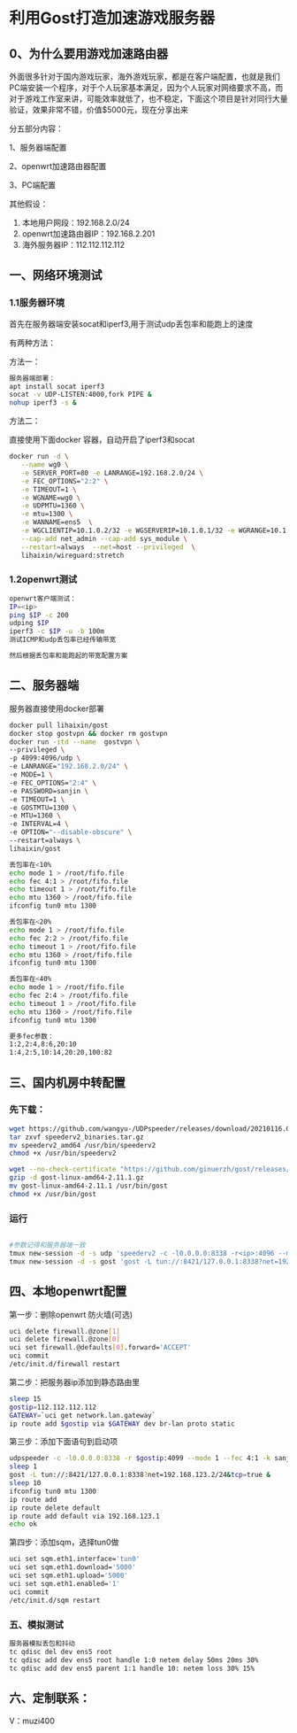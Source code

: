# 利用Gost打造加速游戏服务器

## 0、为什么要用游戏加速路由器

外面很多针对于国内游戏玩家，海外游戏玩家，都是在客户端配置，也就是我们PC端安装一个程序，对于个人玩家基本满足，因为个人玩家对网络要求不高，而对于游戏工作室来讲，可能效率就低了，也不稳定，下面这个项目是针对同行大量验证，效果非常不错，价值$5000元，现在分享出来

分五部分内容：

1、服务器端配置

2、openwrt加速路由器配置

3、PC端配置

其他假设：

1. 本地用户网段：192.168.2.0/24
2. openwrt加速路由器IP：192.168.2.201
3. 海外服务器IP：112.112.112.112

## 一、网络环境测试

### 1.1服务器环境

首先在服务器端安装socat和iperf3,用于测试udp丢包率和能跑上的速度

有两种方法：

方法一：

```bash
服务器端部署：
apt install socat iperf3
socat -v UDP-LISTEN:4000,fork PIPE &
nohup iperf3 -s &
```

方法二：

直接使用下面docker 容器，自动开启了iperf3和socat

```bash
docker run -d \
   --name wg0 \
   -e SERVER_PORT=80 -e LANRANGE=192.168.2.0/24 \
   -e FEC_OPTIONS="2:2" \
   -e TIMEOUT=1 \
   -e WGNAME=wg0 \
   -e UDPMTU=1360 \
   -e mtu=1300 \
   -e WANNAME=ens5  \
   -e WGCLIENTIP=10.1.0.2/32 -e WGSERVERIP=10.1.0.1/32 -e WGRANGE=10.1.0.0/24 \
   --cap-add net_admin --cap-add sys_module \
   --restart=always  --net=host --privileged  \
   lihaixin/wireguard:stretch
```

### 1.2openwrt测试

```bash
openwrt客户端测试：
IP=<ip>
ping $IP -c 200
udping $IP
iperf3 -c $IP -u -b 100m
测试ICMP和udp丢包率已经传输带宽

然后根据丢包率和能跑起的带宽配置方案
```

## 二、服务器端

服务器直接使用docker部署

```bash
docker pull lihaixin/gost
docker stop gostvpn && docker rm gostvpn
docker run -itd --name  gostvpn \
--privileged \
-p 4099:4096/udp \
-e LANRANGE="192.168.2.0/24" \
-e MODE=1 \
-e FEC_OPTIONS="2:4" \
-e PASSWORD=sanjin \
-e TIMEOUT=1 \
-e GOSTMTU=1300 \
-e MTU=1360 \
-e INTERVAL=4 \
-e OPTION="--disable-obscure" \
--restart=always \
lihaixin/gost

丢包率在<10%
echo mode 1 > /root/fifo.file
echo fec 4:1 > /root/fifo.file
echo timeout 1 > /root/fifo.file
echo mtu 1360 > /root/fifo.file
ifconfig tun0 mtu 1300

丢包率在<20%
echo mode 1 > /root/fifo.file
echo fec 2:2 > /root/fifo.file
echo timeout 1 > /root/fifo.file
echo mtu 1360 > /root/fifo.file
ifconfig tun0 mtu 1300

丢包率在<40%
echo mode 1 > /root/fifo.file
echo fec 2:4 > /root/fifo.file
echo timeout 1 > /root/fifo.file
echo mtu 1360 > /root/fifo.file
ifconfig tun0 mtu 1300

更多fec参数：
1:2,2:4,8:6,20:10
1:4,2:5,10:14,20:20,100:82
```

## 三、国内机房中转配置

### 先下载：

```bash
wget https://github.com/wangyu-/UDPspeeder/releases/download/20210116.0/speederv2_binaries.tar.gz
tar zxvf speederv2_binaries.tar.gz
mv speederv2_amd64 /usr/bin/speederv2
chmod +x /usr/bin/speederv2

wget --no-check-certificate "https://github.com/ginuerzh/gost/releases/download/v2.11.1/gost-linux-amd64-2.11.1.gz"
gzip -d gost-linux-amd64-2.11.1.gz
mv gost-linux-amd64-2.11.1 /usr/bin/gost
chmod +x /usr/bin/gost
```

### 运行

```bash

#参数记得和服务器端一致
tmux new-session -d -s udp 'speederv2 -c -l0.0.0.0:8338 -r<ip>:4096 --mode 1 --fec 2:4 -k sanjin --timeout 1ms  --mtu 1300 --interval 4 --disable-obscure --fifo /tmp/fifo.file'
tmux new-session -d -s gost 'gost -L tun://:8421/127.0.0.1:8338?net=192.168.123.2/24&tcp=true'

```

## 四、本地openwrt配置

第一步：删除openwrt 防火墙(可选)

```bash
uci delete firewall.@zone[1]
uci delete firewall.@zone[0]
uci set firewall.@defaults[0].forward='ACCEPT'
uci commit
/etc/init.d/firewall restart
```

第二步：把服务器ip添加到静态路由里

```bash
sleep 15
gostip=112.112.112.112
GATEWAY=`uci get network.lan.gateway`
ip route add $gostip via $GATEWAY dev br-lan proto static
```

第三步：添加下面语句到启动项

```bash
udpspeeder -c -l0.0.0.0:8338 -r $gostip:4099 --mode 1 --fec 4:1 -k sanjin --timeout 1ms --mtu 1360 --interval 4 --disable-obscure  --fifo /root/fifo.file &
sleep 1
gost -L tun://:8421/127.0.0.1:8338?net=192.168.123.2/24&tcp=true &
sleep 10
ifconfig tun0 mtu 1300
ip route add 
ip route delete default
ip route add default via 192.168.123.1
echo ok

```

第四步：添加sqm，选择tun0做

```bash
uci set sqm.eth1.interface='tun0'
uci set sqm.eth1.download='5000'
uci set sqm.eth1.upload='5000'
uci set sqm.eth1.enabled='1'
uci commit
/etc/init.d/sqm restart
```

### 五、模拟测试

```bash
服务器模拟丢包和抖动
tc qdisc del dev ens5 root
tc qdisc add dev ens5 root handle 1:0 netem delay 50ms 20ms 30%
tc qdisc add dev ens5 parent 1:1 handle 10: netem loss 30% 15%

```

## 六、定制联系：

V：muzi400
